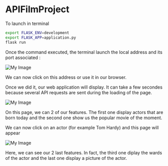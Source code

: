 # APIFilmProject

To launch in terminal

```bash 
export FLASK_ENV=development   
export FLASK_APP=application.py
flask run
```

Once the command executed, the terminal launch the local address and its port associated : 

![My Image](./imageAddressLocal.png)

We can now click on this address or use it in our browser.

Once we did it, our web application will display.
It can take a few secondes because several API requests are sent during the loading of the page.

![My Image](./HomePage.png)

On this page, we can 2 of our features. The first one display actors that are born today and the second one show us the popular movie of the moment.

We can now click on an actor (for example Tom Hardy) and this page will appear 

![My Image](./TomHardy.png)

Here, we can see our 2 last features. In fact, the third one diplay the wards of the actor and the last one display a picture of the actor.


